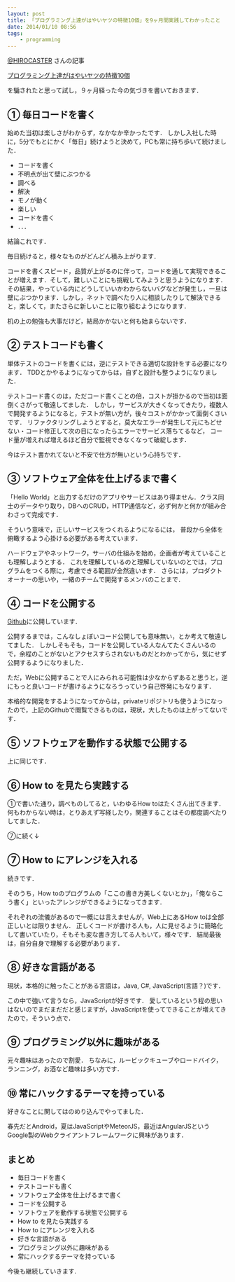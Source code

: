 ```yaml
---
layout: post
title: 「プログラミング上達がはやいヤツの特徴10個」を9ヶ月間実践してわかったこと
date: 2014/01/10 08:56
tags:
    - programming
---
```


[@HIROCASTER](https://twitter.com/HIROCASTER) さんの記事

[プログラミング上達がはやいヤツの特徴10個](https://hiroki.jp/2012/04/01/3363/)

を騙されたと思って試し，９ヶ月経った今の気づきを書いておきます．


## ① 毎日コードを書く

始めた当初は楽しさがわからず，なかなか辛かったです．
しかし入社した時に，5分でもとにかく「毎日」続けようと決めて，PCも常に持ち歩いて続けました．

* コードを書く
* 不明点が出て壁にぶつかる
* 調べる
* 解決
* モノが動く
* 楽しい
* コードを書く
* ．．．

結論これです．

毎日続けると，様々なものがどんどん積み上がります．

コードを書くスピード，品質が上がるのに伴って，コードを通して実現できることが増えます．そして，難しいことにも挑戦してみようと思うようになります．
その結果，やっている内にどうしていいかわからないバグなどが発生し，一旦は壁にぶつかります．しかし，ネットで調べたり人に相談したりして解決できると，楽しくて，またさらに新しいことに取り組むようになります．

机の上の勉強も大事だけど，結局かかないと何も始まらないです．

## ② テストコードも書く

単体テストのコードを書くには，逆にテストできる適切な設計をする必要になります．
TDDとかやるようになってからは，自ずと設計も整うようになりました．

テストコード書くのは，ただコード書くことの倍，コストが掛かるので当初は面倒くさがって敬遠してました．
しかし，サービスが大きくなってきたり，複数人で開発するようになると，テストが無い方が，後々コストがかかって面倒くさいです．
リファクタリングしようとすると，莫大なエラーが発生して元にもどせない・コード修正して次の日になったらエラーでサービス落ちてるなど，
コード量が増えれば増えるほど自分で監視できなくなって破綻します．

今はテスト書かれてないと不安で仕方が無いという心持ちです．

## ③ ソフトウェア全体を仕上げるまで書く

「Hello World」と出力するだけのアプリやサービスはあり得ません．クラス同士のデータやり取り，DBへのCRUD，HTTP通信など，必ず何かと何かが組み合わさって完成です．

そういう意味で，正しいサービスをつくれるようになるには，
普段から全体を俯瞰するよう心掛ける必要がある考えています．

ハードウェアやネットワーク，サーバの仕組みを始め，企画者が考えていることも理解しようとする．
これを理解しているのと理解していないのとでは，プログラムをつくる際に，考慮できる範囲が全然違います．
さらには，プロダクトオーナーの思いや，一緒のチームで開発するメンバのことまで．

## ④ コードを公開する

[Github](https://github.com/tanakaworld)に公開しています．

公開するまでは，こんなしょぼいコード公開しても意味無い，とか考えて敬遠してました．
しかしそもそも，コードを公開している人なんてたくさんいるので，余程のことがないとアクセスすらされないものだとわかってから，気にせず公開するようになりました．

ただ，Webに公開することで人にみられる可能性は少なからずあると思うと，逆にもっと良いコードが書けるようになろうっていう自己啓発にもなります．

本格的な開発をするようになってからは，privateリポジトリも使うようになったので，上記のGithubで閲覧できるものは，現状，大したものは上がってないです．

## ⑤ ソフトウェアを動作する状態で公開する

上に同じです．

## ⑥ How to を見たら実践する

①で書いた通り，調べものしてると，いわゆるHow toはたくさん出てきます．何もわからない時は，とりあえず写経したり，関連することはその都度調べたりしてました．

⑦に続く↓

## ⑦ How to にアレンジを入れる

続きです．

そのうち，How toのプログラムの「ここの書き方美しくないとか」，「俺ならこう書く」といったアレンジができるようになってきます．

それぞれの流儀があるので一概には言えませんが，Web上にあるHow toは全部正しいとは限りません．
正しくコードが書ける人も，人に見せるように簡略化して書いていたり，そもそも変な書き方してる人もいて，様々です．
結局最後は，自分自身で理解する必要があります．

## ⑧ 好きな言語がある

現状，本格的に触ったことがある言語は，Java, C#, JavaScript(言語？)です．

この中で強いて言うなら，JavaScriptが好きです．
愛しているという程の思いはないのでまだまだだと感じますが，JavaScriptを使ってできることが増えてきたので，そういう点で．

## ⑨ プログラミング以外に趣味がある

元々趣味はあったので割愛．
ちなみに，ルービックキューブやロードバイク，ランニング，お酒など趣味は多い方です．

##  ⑩ 常にハックするテーマを持っている

好きなことに関してはのめり込んでやってました．

春先だとAndroid，夏はJavaScriptやMeteorJS，最近はAngularJSというGoogle製のWebクライアントフレームワークに興味があります．

## まとめ

* 毎日コードを書く
* テストコードも書く
* ソフトウェア全体を仕上げるまで書く
* コードを公開する
* ソフトウェアを動作する状態で公開する
* How to を見たら実践する
* How to にアレンジを入れる
* 好きな言語がある
* プログラミング以外に趣味がある
* 常にハックするテーマを持っている

今後も継続していきます.
